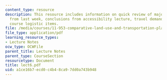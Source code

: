 ```yaml
---
content_type: resource
description: This resource includes information on quick review of major concepts
  from last week, conclusions from accessibility lecture, travel demand, and other
  course logistic items.
file: /media/courses/11-953-comparative-land-use-and-transportation-planning-spring-2006/a1ce16b7ecd0c4b48ca97dd0a743b948_lect6.pdf
file_type: application/pdf
learning_resource_types:
- Lecture Notes
ocw_type: OCWFile
parent_title: Lecture Notes
parent_type: CourseSection
resourcetype: Document
title: lect6.pdf
uid: a1ce16b7-ecd0-c4b4-8ca9-7dd0a743b948
---
```

